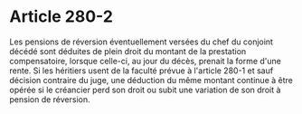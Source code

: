 # Article 280-2

Les pensions de réversion éventuellement versées du chef du conjoint décédé sont déduites de plein droit du montant de la prestation compensatoire, lorsque celle-ci, au jour du décès, prenait la forme d'une rente. Si les héritiers usent de la faculté prévue à l'article 280-1 et sauf décision contraire du juge, une déduction du même montant continue à être opérée si le créancier perd son droit ou subit une variation de son droit à pension de réversion.
